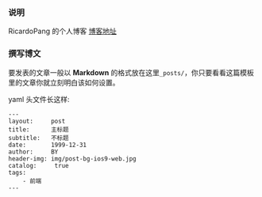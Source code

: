 ### 说明

RicardoPang 的个人博客 [博客地址](https://blackwhiteandgray.github.io)

### 撰写博文

要发表的文章一般以 **Markdown** 的格式放在这里`_posts/`，你只要看看这篇模板里的文章你就立刻明白该如何设置。

yaml 头文件长这样:

```
---
layout:     post
title:      主标题
subtitle:   不标题
date:       1999-12-31
author:     BY
header-img: img/post-bg-ios9-web.jpg
catalog: 	 true
tags:
    - 前端
---

```
